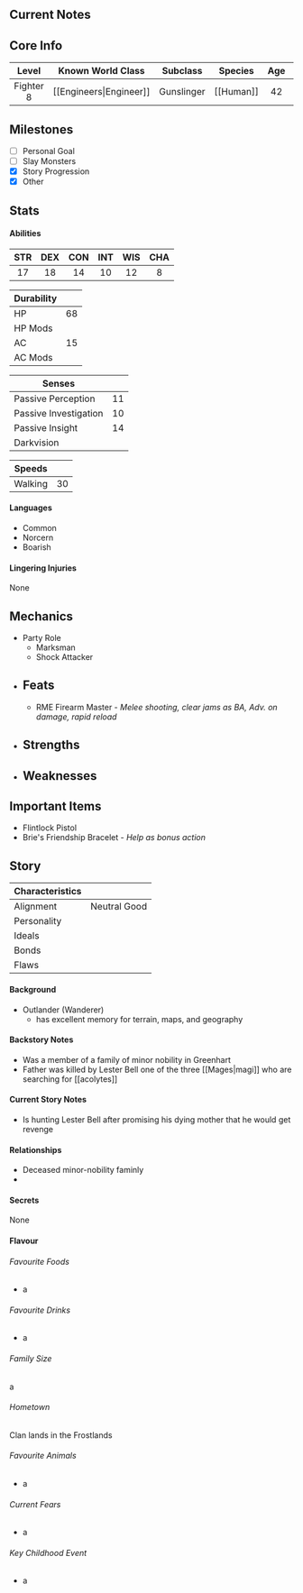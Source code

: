 ## Current Notes

## Core Info
|   Level   |    Known World Class    |  Subclass  |  Species  | Age | Height |   Build   |
| :-------: | :---------------------: | :--------: | :-------: | :-: | :----: | :-------: |
| Fighter 8 | [[Engineers\|Engineer]] | Gunslinger | [[Human]] | 42  | 5' 11" | Weathered |
## Milestones
- [ ] Personal Goal
- [ ] Slay Monsters
- [x] Story Progression
- [x] Other
## Stats
#### Abilities
| STR | DEX | CON | INT | WIS | CHA |
| :-: | :-: | :-: | :-: | :-: | :-: |
| 17  | 18  | 14  | 10  | 12  |  8  |

| Durability |     |
| ---------- | --- |
| HP         | 68  |
| HP Mods    |     |
| AC         | 15  |
| AC Mods    |     |

| Senses                |     |
| --------------------- | --- |
| Passive Perception    | 11  |
| Passive Investigation | 10  |
| Passive Insight       | 14  |
| Darkvision            |     |

| Speeds           |     |
| ---------------- | --- |
| Walking          | 30  |

#### Languages
- Common
- Norcern
- Boarish
#### Lingering Injuries
None
## Mechanics
- Party Role
	- Marksman
	- Shock Attacker
- Feats
	- 
	- RME Firearm Master - *Melee shooting, clear jams as BA, Adv. on damage, rapid reload*
- Strengths
	- 
- Weaknesses
	- 
## Important Items
- Flintlock Pistol
- Brie's Friendship Bracelet - *Help as bonus action*
## Story
| Characteristics |              |
| --------------- | ------------ |
| Alignment       | Neutral Good |
| Personality     |              |
| Ideals          |              |
| Bonds           |              |
| Flaws           |              |
#### Background
- Outlander (Wanderer)
	- has excellent memory for terrain, maps, and geography
#### Backstory Notes
- Was a member of a family of minor nobility in Greenhart
- Father was killed by Lester Bell one of the three [[Mages|magi]] who are searching for [[acolytes]]
#### Current Story Notes
- Is hunting Lester Bell after promising his dying mother that he would get revenge
#### Relationships
- Deceased minor-nobility faminly
- 
#### Secrets
None
#### Flavour
###### Favourite Foods
- a
###### Favourite Drinks
- a
###### Family Size
a
###### Hometown
Clan lands in the Frostlands
###### Favourite Animals
- a
###### Current Fears
- a
###### Key Childhood Event
- a
